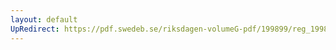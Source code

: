 ```yaml
---
layout: default
UpRedirect: https://pdf.swedeb.se/riksdagen-volumeG-pdf/199899/reg_199899/reg_199899_0241.pdf
---
```

